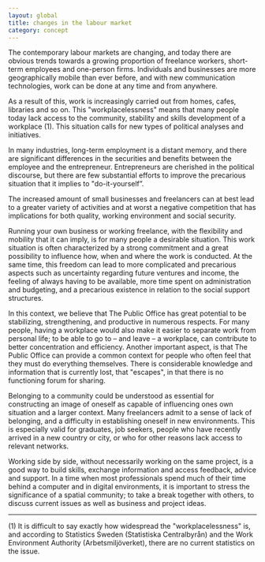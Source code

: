 ```yaml
---
layout: global
title: changes in the labour market
category: concept
---
```


The contemporary labour markets are changing, and today there are obvious trends towards a growing proportion of freelance workers, short-term employees and one-person firms. Individuals and businesses are more geographically mobile than ever before, and with new communication technologies, work can be done at any time and from anywhere.
	
As a result of this, work is increasingly carried out from homes, cafes, libraries and so on. This "workplacelessness" means that many people today lack access to the community, stability and skills development of a workplace (1). This situation calls for new types of political analyses and initiatives.
	
In many industries, long-term employment is a distant memory, and there are significant differences in the securities and benefits between the employee and the entrepreneur. Entrepreneurs are cherished in the political discourse, but there are few substantial efforts to improve the precarious situation that it implies to "do-it-yourself”.
	
The increased amount of small businesses and freelancers can at best lead to a greater variety of activities and at worst a negative competition that has implications for both quality, working environment and social security.
	
Running your own business or working freelance, with the flexibility and mobility that it can imply, is for many people a desirable situation. This work situation is often characterized by a strong commitment and a great possibility to influence how, when and where the work is conducted. At the same time, this freedom can lead to more complicated and precarious aspects such as uncertainty regarding future ventures and income, the feeling of always having to be available, more time spent on administration and budgeting, and a precarious existence in relation to the social support structures.
	
In this context, we believe that The Public Office has great potential to be stabilizing, strengthening, and productive in numerous respects. For many people, having a workplace would also make it easier to separate work from personal life; to be able to go to – and leave – a workplace, can contribute to better concentration and efficiency. Another important aspect, is that The Public Office can provide a common context for people who often feel that they must do everything themselves. There is considerable knowledge and information that is currently lost, that "escapes", in that there is no functioning forum for sharing.
	
Belonging to a community could be understood as essential for constructing an image of oneself as capable of influencing ones own situation and a larger context. Many freelancers admit to a sense of lack of belonging, and a difficulty in establishing oneself in new environments. This is especially valid for graduates, job seekers, people who have recently arrived in a new country or city, or who for other reasons lack access to relevant networks.
	
Working side by side, without necessarily working on the same project, is a good way to build skills, exchange information and access feedback, advice and support. In a time when most professionals spend much of their time behind a computer and in digital environments, it is important to stress the significance of a spatial community; to take a break together with others, to discuss current issues as well as business and project ideas.

------------
(1) It is difficult to say exactly how widespread the "workplacelessness" is, and according to Statistics Sweden (Statistiska Centralbyrån) and the Work Environment Authority (Arbetsmiljöverket), there are no current statistics on the issue.